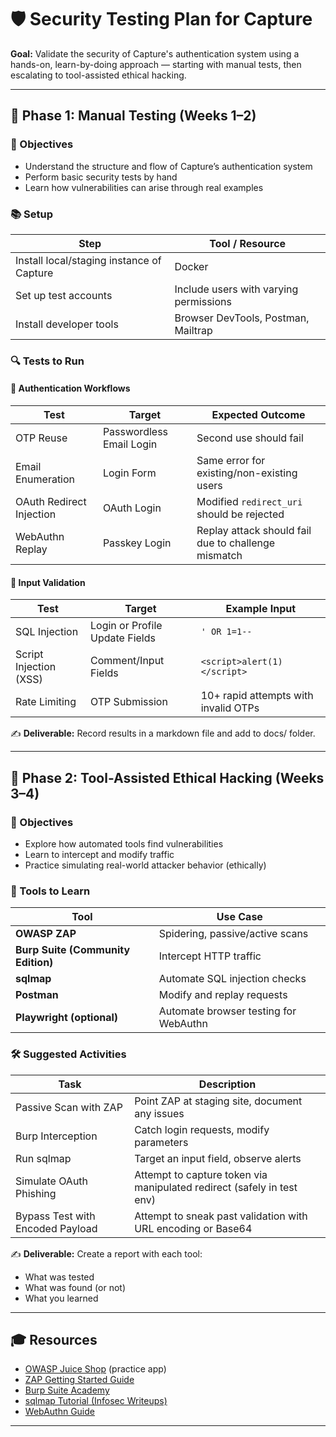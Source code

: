 # 🛡️ Security Testing Plan for Capture
 
**Goal:** Validate the security of Capture's authentication system using a hands-on, learn-by-doing approach — starting with manual tests, then escalating to tool-assisted ethical hacking.
 
---
 
## 🔰 Phase 1: Manual Testing (Weeks 1–2)
 
### 🎯 Objectives
- Understand the structure and flow of Capture’s authentication system
- Perform basic security tests by hand
- Learn how vulnerabilities can arise through real examples
 
### 📚 Setup
 
| Step | Tool / Resource |
|------|------------------|
| Install local/staging instance of Capture | Docker |
| Set up test accounts | Include users with varying permissions |
| Install developer tools | Browser DevTools, Postman, Mailtrap |
 
### 🔍 Tests to Run
 
#### 🔑 Authentication Workflows
 
| Test | Target | Expected Outcome |
|------|--------|------------------|
| OTP Reuse | Passwordless Email Login | Second use should fail |
| Email Enumeration | Login Form | Same error for existing/non-existing users |
| OAuth Redirect Injection | OAuth Login | Modified `redirect_uri` should be rejected |
| WebAuthn Replay | Passkey Login | Replay attack should fail due to challenge mismatch |
 
#### 🧪 Input Validation
 
| Test | Target | Example Input |
|------|--------|---------------|
| SQL Injection | Login or Profile Update Fields | `' OR 1=1--` |
| Script Injection (XSS) | Comment/Input Fields | `<script>alert(1)</script>` |
| Rate Limiting | OTP Submission | 10+ rapid attempts with invalid OTPs |
 
✍️ **Deliverable:** Record results in a markdown file and add to docs/ folder.
 
---
 
## 🧨 Phase 2: Tool-Assisted Ethical Hacking (Weeks 3–4)
 
### 🎯 Objectives
- Explore how automated tools find vulnerabilities
- Learn to intercept and modify traffic
- Practice simulating real-world attacker behavior (ethically)
 
### 🔧 Tools to Learn
 
| Tool | Use Case |
|------|----------|
| **OWASP ZAP** | Spidering, passive/active scans |
| **Burp Suite (Community Edition)** | Intercept HTTP traffic |
| **sqlmap** | Automate SQL injection checks |
| **Postman** | Modify and replay requests |
| **Playwright (optional)** | Automate browser testing for WebAuthn |
 
### 🛠 Suggested Activities
 
| Task | Description |
|------|-------------|
| Passive Scan with ZAP | Point ZAP at staging site, document any issues |
| Burp Interception | Catch login requests, modify parameters |
| Run sqlmap | Target an input field, observe alerts |
| Simulate OAuth Phishing | Attempt to capture token via manipulated redirect (safely in test env) |
| Bypass Test with Encoded Payload | Attempt to sneak past validation with URL encoding or Base64 |
 
✍️ **Deliverable:** Create a report with each tool:
- What was tested
- What was found (or not)
- What you learned
 
---
 
## 🎓 Resources
 
- [OWASP Juice Shop](https://owasp.org/www-project-juice-shop/) (practice app)
- [ZAP Getting Started Guide](https://www.zaproxy.org/getting-started/)
- [Burp Suite Academy](https://portswigger.net/web-security)
- [sqlmap Tutorial (Infosec Writeups)](https://infosecwriteups.com/sqlmap-guide-beginners-edition-f355b8e89050)
- [WebAuthn Guide](https://webauthn.guide/)
 
---
